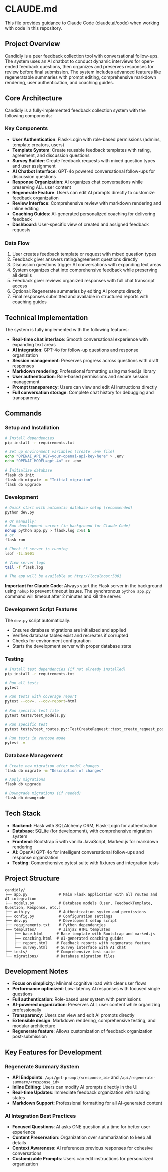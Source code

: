 # CLAUDE.md

This file provides guidance to Claude Code (claude.ai/code) when working with code in this repository.

## Project Overview

Candidly is a peer feedback collection tool with conversational follow-ups. The system uses an AI chatbot to conduct dynamic interviews for open-ended feedback questions, then organizes and preserves responses for review before final submission. The system includes advanced features like regeneratable summaries with prompt editing, comprehensive markdown rendering, user authentication, and coaching guides.

## Core Architecture

Candidly is a fully-implemented feedback collection system with the following components:

### Key Components
- **User Authentication**: Flask-Login with role-based permissions (admins, template creators, users)
- **Template System**: Create reusable feedback templates with rating, agreement, and discussion questions
- **Survey Builder**: Create feedback requests with mixed question types and user assignment
- **AI Chatbot Interface**: GPT-4o powered conversational follow-ups for discussion questions
- **Response Organization**: AI organizes chat conversations while preserving ALL user content
- **Regenerate Feature**: Users can edit AI prompts directly to customize feedback organization
- **Review Interface**: Comprehensive review with markdown rendering and inline editing
- **Coaching Guides**: AI-generated personalized coaching for delivering feedback
- **Dashboard**: User-specific view of created and assigned feedback requests

### Data Flow
1. User creates feedback template or request with mixed question types
2. Feedback giver answers rating/agreement questions directly
3. Discussion questions trigger AI conversations with expanding text areas
4. System organizes chat into comprehensive feedback while preserving all details
5. Feedback giver reviews organized responses with full chat transcript access
6. Optional: Regenerate summaries by editing AI prompts directly
7. Final responses submitted and available in structured reports with coaching guides

## Technical Implementation

The system is fully implemented with the following features:
- **Real-time chat interface**: Smooth conversational experience with expanding text areas
- **AI integration**: GPT-4o for follow-up questions and response organization
- **Session management**: Preserves progress across questions with draft responses
- **Markdown rendering**: Professional formatting using marked.js library
- **User authentication**: Role-based permissions and secure session management
- **Prompt transparency**: Users can view and edit AI instructions directly
- **Full conversation storage**: Complete chat history for debugging and transparency

## Commands

### Setup and Installation
```bash
# Install dependencies
pip install -r requirements.txt

# Set up environment variables (create .env file)
echo "OPENAI_API_KEY=your-openai-api-key-here" > .env
echo "OPENAI_MODEL=gpt-4o" >> .env

# Initialize database
flask db init
flask db migrate -m "Initial migration"
flask db upgrade
```

### Development
```bash
# Quick start with automatic database setup (recommended)
python dev.py

# Or manually:
# Run development server (in background for Claude Code)
nohup python app.py > flask.log 2>&1 &
# or
flask run

# Check if server is running
lsof -ti:5001

# View server logs
tail -f flask.log

# The app will be available at http://localhost:5001
```

**Important for Claude Code**: Always start the Flask server in the background using `nohup` to prevent timeout issues. The synchronous `python app.py` command will timeout after 2 minutes and kill the server.

### Development Script Features
The `dev.py` script automatically:
- Ensures database migrations are initialized and applied
- Verifies database tables exist and recreates if corrupted
- Checks for environment configuration
- Starts the development server with proper database state

### Testing
```bash
# Install test dependencies (if not already installed)
pip install -r requirements.txt

# Run all tests
pytest

# Run tests with coverage report
pytest --cov=. --cov-report=html

# Run specific test file
pytest tests/test_models.py

# Run specific test
pytest tests/test_routes.py::TestCreateRequest::test_create_request_post

# Run tests in verbose mode
pytest -v
```

### Database Management
```bash
# Create new migration after model changes
flask db migrate -m "Description of changes"

# Apply migrations
flask db upgrade

# Downgrade migrations (if needed)
flask db downgrade
```

## Tech Stack

- **Backend**: Flask with SQLAlchemy ORM, Flask-Login for authentication
- **Database**: SQLite (for development), with comprehensive migration system
- **Frontend**: Bootstrap 5 with vanilla JavaScript, Marked.js for markdown rendering
- **AI**: OpenAI GPT-4o for intelligent conversational follow-ups and response organization
- **Testing**: Comprehensive pytest suite with fixtures and integration tests

## Project Structure

```
candidly/
├── app.py              # Main Flask application with all routes and AI integration
├── models.py           # Database models (User, FeedbackTemplate, Question, Response, etc.)
├── auth.py             # Authentication system and permissions
├── config.py           # Configuration settings
├── dev.py              # Development setup script
├── requirements.txt    # Python dependencies
├── templates/          # Jinja2 HTML templates
│   ├── base.html      # Base template with Bootstrap and marked.js
│   ├── coaching.html  # AI-generated coaching guides
│   ├── report.html    # Feedback reports with regenerate feature
│   └── survey.html    # Survey interface with AI chat
├── tests/             # Comprehensive test suite
└── migrations/        # Database migration files
```

## Development Notes

- **Focus on simplicity**: Minimal cognitive load with clear user flows
- **Performance optimized**: Low-latency AI responses with focused single questions
- **Full authentication**: Role-based user system with permissions
- **AI-powered organization**: Preserves ALL user content while organizing professionally
- **Transparency**: Users can view and edit AI prompts directly
- **Extensible design**: Markdown rendering, comprehensive testing, and modular architecture
- **Regenerate feature**: Allows customization of feedback organization post-submission

## Key Features for Development

### Regenerate Summary System
- **API Endpoints**: `/api/get-prompt/<response_id>` and `/api/regenerate-summary/<response_id>`
- **Inline Editing**: Users can modify AI prompts directly in the UI
- **Real-time Updates**: Immediate feedback organization with loading states
- **Markdown Support**: Professional formatting for all AI-generated content

### AI Integration Best Practices
- **Focused Questions**: AI asks ONE question at a time for better user experience
- **Content Preservation**: Organization over summarization to keep all details
- **Context Awareness**: AI references previous responses for cohesive conversations
- **Customizable Prompts**: Users can edit instructions for personalized organization